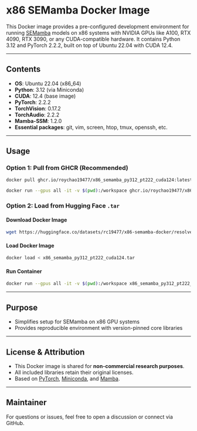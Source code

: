 # x86 SEMamba Docker Image

This Docker image provides a pre-configured development environment for running [SEMamba](https://github.com/RoyChao19477/SEMamba) models on x86 systems with NVIDIA GPUs like A100, RTX 4090, RTX 3090, or any CUDA-compatible hardware. It contains Python 3.12 and PyTorch 2.2.2, built on top of Ubuntu 22.04 with CUDA 12.4.

---

## Contents

- **OS**: Ubuntu 22.04 (x86_64)
- **Python**: 3.12 (via Miniconda)
- **CUDA**: 12.4 (base image)
- **PyTorch**: 2.2.2
- **TorchVision**: 0.17.2
- **TorchAudio**: 2.2.2
- **Mamba-SSM**: 1.2.0
- **Essential packages**: git, vim, screen, htop, tmux, openssh, etc.

---

## Usage

### Option 1: Pull from GHCR (Recommended)

```bash
docker pull ghcr.io/roychao19477/x86_semamba_py312_pt222_cuda124:latest

docker run --gpus all -it -v $(pwd):/workspace ghcr.io/roychao19477/x86_semamba_py312_pt222_cuda124:latest
```

### Option 2: Load from Hugging Face `.tar`

#### Download Docker Image

```bash
wget https://huggingface.co/datasets/rc19477/x86-semamba-docker/resolve/main/x86_semamba_py312_pt222_cuda124.tar
```

#### Load Docker Image

```bash
docker load < x86_semamba_py312_pt222_cuda124.tar
```

#### Run Container

```bash
docker run --gpus all -it -v $(pwd):/workspace x86_semamba_py312_pt222_cuda124
```

---

## Purpose

- Simplifies setup for SEMamba on x86 GPU systems
- Provides reproducible environment with version-pinned core libraries

---

## License & Attribution

- This Docker image is shared for **non-commercial research purposes**.
- All included libraries retain their original licenses.
- Based on [PyTorch](https://pytorch.org/), [Miniconda](https://docs.conda.io/en/latest/miniconda.html), and [Mamba](https://github.com/state-spaces/mamba).

---

## Maintainer

For questions or issues, feel free to open a discussion or connect via GitHub.
